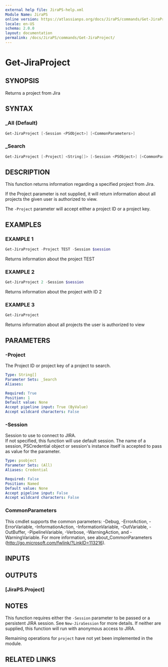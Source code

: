 ```yaml
---
external help file: JiraPS-help.xml
Module Name: JiraPS
online version: https://atlassianps.org/docs/JiraPS/commands/Get-JiraProject/
locale: en-US
schema: 2.0.0
layout: documentation
permalink: /docs/JiraPS/commands/Get-JiraProject/
---
```

# Get-JiraProject

## SYNOPSIS

Returns a project from Jira

## SYNTAX

### _All (Default)

```powershell
Get-JiraProject [-Session <PSObject>] [<CommonParameters>]
```

### _Search

```powershell
Get-JiraProject [-Project] <String[]> [-Session <PSObject>] [<CommonParameters>]
```

## DESCRIPTION

This function returns information regarding a specified project from Jira.

If the Project parameter is not supplied,
it will return information about all projects the given user is authorized to view.

The `-Project` parameter will accept either a project ID or a project key.

## EXAMPLES

### EXAMPLE 1

```powershell
Get-JiraProject -Project TEST -Session $session
```

Returns information about the project TEST

### EXAMPLE 2

```powershell
Get-JiraProject 2 -Session $session
```

Returns information about the project with ID 2

### EXAMPLE 3

```powershell
Get-JiraProject
```

Returns information about all projects the user is authorized to view

## PARAMETERS

### -Project

The Project ID or project key of a project to search.

```yaml
Type: String[]
Parameter Sets: _Search
Aliases:

Required: True
Position: 1
Default value: None
Accept pipeline input: True (ByValue)
Accept wildcard characters: False
```

### -Session

Session to use to connect to JIRA.  
If not specified, this function will use default session.
The name of a session, PSCredential object or session's instance itself is accepted to pass as value for the parameter.

```yaml
Type: psobject
Parameter Sets: (All)
Aliases: Credential

Required: False
Position: Named
Default value: None
Accept pipeline input: False
Accept wildcard characters: False
```

### CommonParameters

This cmdlet supports the common parameters: -Debug, -ErrorAction, -ErrorVariable, -InformationAction, -InformationVariable, -OutVariable, -OutBuffer, -PipelineVariable, -Verbose, -WarningAction, and -WarningVariable.
For more information, see about_CommonParameters (http://go.microsoft.com/fwlink/?LinkID=113216).

## INPUTS

## OUTPUTS

### [JiraPS.Project]

## NOTES

This function requires either the `-Session` parameter to be passed or a persistent JIRA session.
See `New-JiraSession` for more details.
If neither are supplied, this function will run with anonymous access to JIRA.

Remaining operations for `project` have not yet been implemented in the module.

## RELATED LINKS

